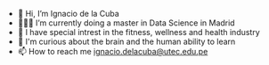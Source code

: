 
- 👋 Hi, I’m Ignacio de la Cuba
- 🧑🏻‍💻 I’m currently doing a master in Data Science in Madrid
- 👀 I have special intrest in the fitness, wellness and health industry 
- 💞️ I'm curious about the brain and the human ability to learn
- 📫 How to reach me ignacio.delacuba@utec.edu.pe
